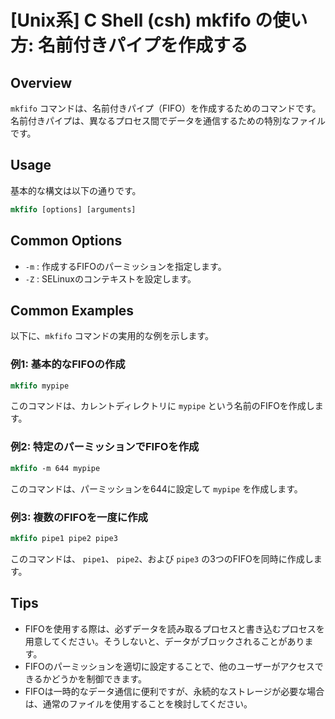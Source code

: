 # [Unix系] C Shell (csh) mkfifo の使い方: 名前付きパイプを作成する

## Overview
`mkfifo` コマンドは、名前付きパイプ（FIFO）を作成するためのコマンドです。名前付きパイプは、異なるプロセス間でデータを通信するための特別なファイルです。

## Usage
基本的な構文は以下の通りです。

```csh
mkfifo [options] [arguments]
```

## Common Options
- `-m` : 作成するFIFOのパーミッションを指定します。
- `-Z` : SELinuxのコンテキストを設定します。

## Common Examples
以下に、`mkfifo` コマンドの実用的な例を示します。

### 例1: 基本的なFIFOの作成
```csh
mkfifo mypipe
```
このコマンドは、カレントディレクトリに `mypipe` という名前のFIFOを作成します。

### 例2: 特定のパーミッションでFIFOを作成
```csh
mkfifo -m 644 mypipe
```
このコマンドは、パーミッションを644に設定して `mypipe` を作成します。

### 例3: 複数のFIFOを一度に作成
```csh
mkfifo pipe1 pipe2 pipe3
```
このコマンドは、 `pipe1`、 `pipe2`、および `pipe3` の3つのFIFOを同時に作成します。

## Tips
- FIFOを使用する際は、必ずデータを読み取るプロセスと書き込むプロセスを用意してください。そうしないと、データがブロックされることがあります。
- FIFOのパーミッションを適切に設定することで、他のユーザーがアクセスできるかどうかを制御できます。
- FIFOは一時的なデータ通信に便利ですが、永続的なストレージが必要な場合は、通常のファイルを使用することを検討してください。